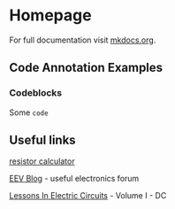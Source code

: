 # Homepage

For full documentation visit [mkdocs.org](https://www.mkdocs.org).

## Code Annotation Examples

### Codeblocks

Some `code`

## Useful links

[resistor calculator](https://resistor.cherryjourney.pt/)

[EEV Blog](https://www.eevblog.com/forum/index.php) - useful electronics forum

[Lessons In Electric Circuits](https://www.ibiblio.org/kuphaldt/electricCircuits/DC/index.html) - Volume I - DC